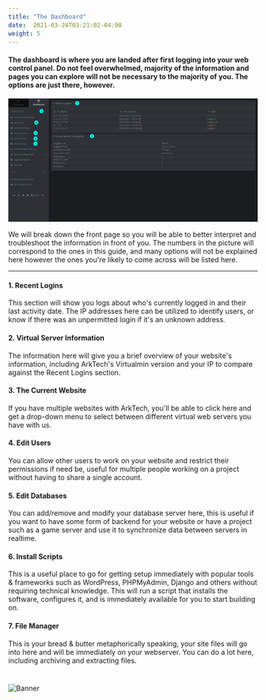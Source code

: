 ```yaml
---
title: "The Dashboard"
date:  2021-03-24T03:21:02-04:00
weight: 5
---
```


#### The dashboard is where you are landed after first logging into your web control panel. Do not feel overwhelmed, majority of the information and pages you can explore will not be necessary to the majority of you. The options are just there, however.

![Dashboard](../images/dashboard-numbers.png)

We will break down the front page so you will be able to better interpret and troubleshoot the information in front of you.
The numbers in the picture will correspond to the ones in this guide, and many options will not be explained here however the ones you're likely to come across will be listed here.
___

#### 1. Recent Logins
This section will show you logs about who's currently logged in and their last activity date. The IP addresses here can be utilized to identify users, or know if there was an unpermitted login if it's an unknown address.

#### 2. Virtual Server Information
The information here will give you a brief overview of your website's information, including ArkTech's Virtualmin version and your IP to compare against the Recent Logins section.

#### 3. The Current Website
If you have multiple websites with ArkTech, you'll be able to click here and get a drop-down menu to select between different virtual web servers you have with us.

#### 4. Edit Users
You can allow other users to work on your website and restrict their permissions if need be, useful for multiple people working on a project without having to share a single account.

#### 5. Edit Databases
You can add/remove and modify your database server here, this is useful if you want to have some form of backend for your website or have a project such as a game server and use it to synchronize data between servers in realtime.

#### 6. Install Scripts
This is a useful place to go for getting setup immediately with popular tools & frameworks such as WordPress, PHPMyAdmin, Django and others without requiring technical knowledge.
This will run a script that installs the software, configures it, and is immediately available for you to start building on.

#### 7. File Manager
This is your bread & butter metaphorically speaking, your site files will go into here and will be immediately on your webserver. You can do a lot here, including archiving and extracting files.

#
![Banner](/images/fishy.gif)